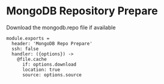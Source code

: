 
# MongoDB Repository Prepare

Download the mongodb.repo file if available

    module.exports =
      header: 'MongoDB Repo Prepare'
      ssh: false
      handler: ({options}) ->
        @file.cache
          if: options.download
          location: true
          source: options.source
